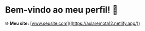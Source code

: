 # Bem-vindo ao meu perfil! 👋

🌐 **Meu site:** [www.seusite.com]((https://aularemota12.netlify.app/))
